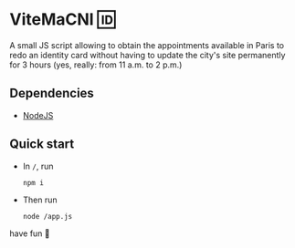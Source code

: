 # ViteMaCNI 🆔
A small JS script allowing to obtain the appointments available in Paris to redo an identity card without having to update the city's site permanently for 3 hours (yes, really: from 11 a.m. to 2 p.m.)

## Dependencies
- [NodeJS](https://nodejs.org/)

## Quick start
- In `/`, run
    ```shell
    npm i
    ```
- Then run
    ```shell
    node /app.js
    ```
have fun 🙂